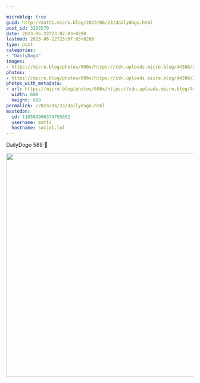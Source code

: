 ```yaml
---

microblog: true
guid: http://matti.micro.blog/2023/06/23/dailydogo.html
post_id: 3268570
date: 2023-06-22T23:07:03+0200
lastmod: 2023-06-22T23:07:03+0200
type: post
categories:
- "DailyDogo"
images:
- https://micro.blog/photos/600x/https://cdn.uploads.micro.blog/44388/2023/b14ee16f7cd3448aaa7d19278148894b.jpg
photos:
- https://micro.blog/photos/600x/https://cdn.uploads.micro.blog/44388/2023/b14ee16f7cd3448aaa7d19278148894b.jpg
photos_with_metadata:
- url: https://micro.blog/photos/600x/https://cdn.uploads.micro.blog/44388/2023/b14ee16f7cd3448aaa7d19278148894b.jpg
  width: 600
  height: 600
permalink: /2023/06/23/dailydogo.html
mastodon:
  id: 110589906379755602
  username: matti
  hostname: social.lol
---
```

DailyDogo 589 🐶

<img src="/media/uploads/2023/b14ee16f7cd3448aaa7d19278148894b.jpg" width="600" height="600" alt="" />

